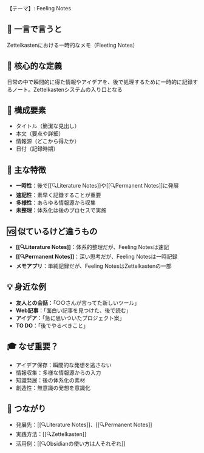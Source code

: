 【テーマ】: Feeling Notes

## 📝 一言で言うと
Zettelkastenにおける一時的なメモ（Fleeting Notes）

## 🎯 核心的な定義
日常の中で瞬間的に得た情報やアイデアを、後で処理するために一時的に記録するノート。Zettelkastenシステムの入り口となる

## 🔗 構成要素
- タイトル（簡潔な見出し）
- 本文（要点や詳細）
- 情報源（どこから得たか）
- 日付（記録時期）

## 🌟 主な特徴
- **一時性**：後で[[🔍Literature Notes]]や[[🔍Permanent Notes]]に発展
- **速記性**：素早く記録することが重要
- **多様性**：あらゆる情報源から収集
- **未整理**：体系化は後のプロセスで実施

## 🆚 似ているけど違うもの
- **[[🔍Literature Notes]]**：体系的整理だが、Feeling Notesは速記
- **[[🔍Permanent Notes]]**：深い思考だが、Feeling Notesは一時記録
- **メモアプリ**：単純記録だが、Feeling NotesはZettelkastenの一部

## 💡 身近な例
- **友人との会話**：「○○さんが言ってた新しいツール」
- **Web記事**：「面白い記事を見つけた、後で読む」
- **アイデア**：「急に思いついたプロジェクト案」
- **TO DO**：「後でやるべきこと」

## 🎓 なぜ重要？
- アイデア保存：瞬間的な発想を逃さない
- 情報収集：多様な情報源からの入力
- 知識発展：後の体系化の素材
- 創造性：無意識の発想を意識化

## 🔄 つながり
- 発展先：[[🔍Literature Notes]]、[[🔍Permanent Notes]]
- 実践方法：[[🔍Zettelkasten]]
- 活用例：[[🔍Obsidianの使い方は人それぞれ]]